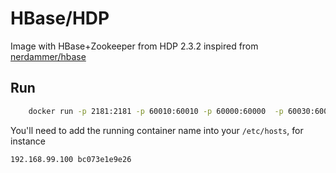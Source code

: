 HBase/HDP
===

Image with HBase+Zookeeper from HDP 2.3.2 inspired from [nerdammer/hbase](https://github.com/nerdammer/dockers)


Run
---

```bash
    docker run -p 2181:2181 -p 60010:60010 -p 60000:60000  -p 60030:60030 -p 60020:60020 glinmac/hbase-hdp2.3
```

You'll need to add the running container name into your ``/etc/hosts``, for instance

```
192.168.99.100 bc073e1e9e26
```
